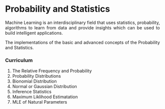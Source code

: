 <h1>Probability and Statistics</h1>

<p align=justify>Machine Learning is an interdisciplinary field that uses statistics, probability, algorithms to learn from data and provide insights which can be used to build intelligent applications.</p>

<p align=justify>The implementations of the basic and advanced concepts of the Probability and Statistics.</p>

<h3>Curriculum</h3>
<ol>
  <li>The Relative Frequency and Probability</li>
  <li>Probability Distributions</li>
  <li>Bionomial Distribution</li>
  <li>Normal or Gaussian Distribution</li>
  <li>Inference Statistics</li>
  <li>Maximum Liklihood Estimatation</li>
  <li>MLE of Natural Parameters</li>
</ol>

